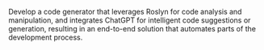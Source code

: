 Develop a code generator that leverages Roslyn for code analysis and manipulation, and integrates ChatGPT for intelligent code suggestions or generation, resulting in an end-to-end solution that automates parts of the development process.
